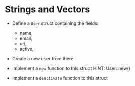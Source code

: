 # Strings and Vectors


- Define a `User` struct containing the fields:
  * name,
  * email, 
  * uri,
  * active,

- Create a new user from there

- Implement a `new` function to this struct
  HINT: User::new()
- Implement a `deactivate` function to this struct
